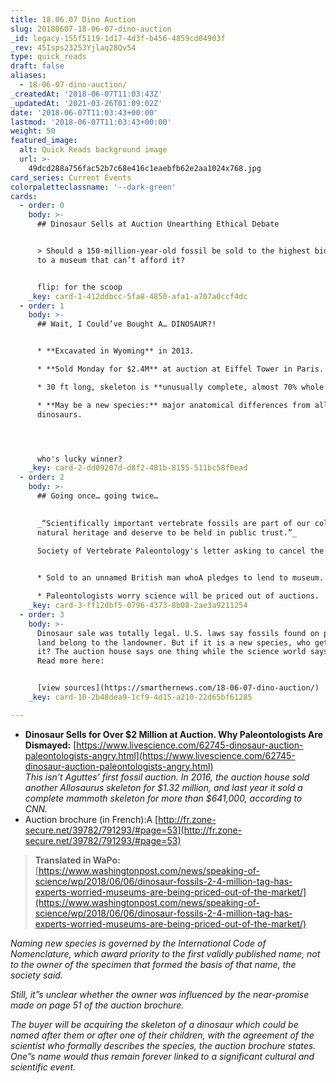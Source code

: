 ```yaml
---
title: 18.06.07 Dino Auction
slug: 20180607-18-06-07-dino-auction
_id: legacy-155f5119-1d17-4d3f-b456-4859cd04903f
_rev: 45Isps23253Yjlaq28Qv54
type: quick_reads
draft: false
aliases:
  - 18-06-07-dino-auction/
_createdAt: '2018-06-07T11:03:43Z'
_updatedAt: '2021-03-26T01:09:02Z'
date: '2018-06-07T11:03:43+00:00'
lastmod: '2018-06-07T11:03:43+00:00'
weight: 50
featured_image:
  alt: Quick Reads background image
  url: >-
    49dcd288a756fac52b7c68e416c1eaebfb62e2aa1024x768.jpg
card_series: Current Events
colorpaletteclassname: '--dark-green'
cards:
  - order: 0
    body: >-
      ## Dinosaur Sells at Auction Unearthing Ethical Debate


      > Should a 150-million-year-old fossil be sold to the highest bidder? Or
      to a museum that can’t afford it?


      flip: for the scoop
    _key: card-1-412ddbcc-5fa8-4850-afa1-a707a0ccf4dc
  - order: 1
    body: >-
      ## Wait, I Could’ve Bought A… DINOSAUR?!


      * **Excavated in Wyoming** in 2013.

      * **Sold Monday for $2.4M** at auction at Eiffel Tower in Paris.

      * 30 ft long, skeleton is **unusually complete, almost 70% whole.**

      * **May be a new species:** major anatomical differences from all known
      dinosaurs.




      who's lucky winner?
    _key: card-2-dd09207d-d8f2-481b-8155-511bc58f0ead
  - order: 2
    body: >-
      ## Going once… going twice…

        
      _“Scientifically important vertebrate fossils are part of our collective
      natural heritage and deserve to be held in public trust.”_  
        
      Society of Vertebrate Paleontology's letter asking to cancel the auction.


      * Sold to an unnamed British man whoA pledges to lend to museum.

      * Paleontologists worry science will be priced out of auctions.
    _key: card-3-ff12dbf5-0796-4373-8b08-2ae3a9211254
  - order: 3
    body: >-
      Dinosaur sale was totally legal. U.S. laws say fossils found on private
      land belong to the landowner. But if it is a new species, who gets to name
      it? The auction house says one thing while the science world says another.
      Read more here:


      [view sources](https://smarthernews.com/18-06-07-dino-auction/)
    _key: card-10-2b48dea9-1cf9-4d15-a210-22d65bf61285

---
```

* **Dinosaur Sells for Over $2 Million at Auction. Why Paleontologists Are Dismayed:** [https://www.livescience.com/62745-dinosaur-auction-paleontologists-angry.html](https://www.livescience.com/62745-dinosaur-auction-paleontologists-angry.html)  
_This isn’t Aguttes’ first fossil auction. In 2016, the auction house sold another Allosaurus skeleton for $1.32 million, and last year it sold a complete mammoth skeleton for more than $641,000, according to CNN._
* Auction brochure (in French):A [http://fr.zone-secure.net/39782/791293/#page=53](http://fr.zone-secure.net/39782/791293/#page=53)

> **Translated in WaPo:** [https://www.washingtonpost.com/news/speaking-of-science/wp/2018/06/06/dinosaur-fossils-2-4-million-tag-has-experts-worried-museums-are-being-priced-out-of-the-market/](https://www.washingtonpost.com/news/speaking-of-science/wp/2018/06/06/dinosaur-fossils-2-4-million-tag-has-experts-worried-museums-are-being-priced-out-of-the-market/)  
  
  
  
_Naming new species is governed by the International Code of Nomenclature, which award priority to the first validly published name, not to the owner of the specimen that formed the basis of that name, the society said._  
  
  
  
_Still, it”s unclear whether the owner was influenced by the near-promise made on page 51 of the auction brochure._  
  
  
  
_The buyer will be acquiring the skeleton of a dinosaur which could be named after them or after one of their children, with the agreement of the scientist who formally describes the species, the auction brochure states. One”s name would thus remain forever linked to a significant cultural and scientific event._